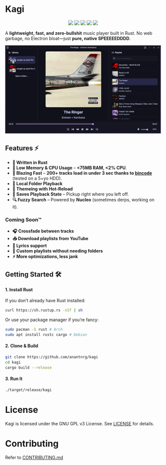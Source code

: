 # Kagi

<p align="center">
  <img src="https://img.shields.io/github/languages/top/anantnrg/kagi?style=for-the-badge"/>
  <img src="https://img.shields.io/github/commit-activity/m/anantnrg/kagi?style=for-the-badge"/>
  <img src="https://img.shields.io/github/stars/anantnrg/kagi?style=for-the-badge"/>
  <img src="https://img.shields.io/github/watchers/anantnrg/kagi.svg?style=for-the-badge"/>
  <img src="https://img.shields.io/github/license/anantnrg/kagi?style=for-the-badge"/>
</p>

A **lightweight, fast, and zero-bullshit** music player built in Rust. No web garbage, no Electron bloat—just **pure, native SPEEEEEDDDD**.

<p align=center>
    <img src="https://github.com/anantnrg/kagi/blob/main/assets/showcase.png" />
</p>

## **Features** ⚡

- **🦀 Written in Rust**
- **🧠 Low Memory & CPU Usage** – **<75MB RAM, <2% CPU**.
- **🚀 Blazing Fast** – **200+ tracks load in under 3 sec thanks to [bincode](https://github.com/bincode-org/bincode)** (tested on a 5+yo HDD).
- **📂 Local Folder Playback**
- **🎨 Themeing with Hot-Reload**
- **🔄 Saves Playback State** – Pickup right where you left off.
- **🔍 Fuzzy Search** – Powered by **Nucleo** (sometimes derps, working on it).

### **Coming Soon™**

- **🎧 Crossfade between tracks**
- **📥 Download playlists from YouTube**
- **📝 Lyrics support**
- **📜 Custom playlists without needing folders**
- **⚡ More optimizations, less jank**

## **Getting Started** 🛠️

#### **1. Install Rust**

If you don’t already have Rust installed:

```sh
curl https://sh.rustup.rs -sSf | sh
```
Or use your package manager if you’re fancy:

```sh
sudo pacman -S rust # Arch
sudo apt install rustc cargo # Debian
```

#### **2. Clone & Build**
```sh
git clone https://github.com/anantnrg/kagi
cd kagi
cargo build --release
```

#### **3. Run It**

```sh
./target/release/kagi
```

# License

Kagi is licensed under the GNU GPL v3 License. See [LICENSE](https://github.com/anantnrg/kagi/tree/main/LICENSE) for details.

# Contributing

Refer to [CONTRIBUTING.md](https://github.com/anantnrg/kagi/tree/main/CONTRIBUTING.md)
